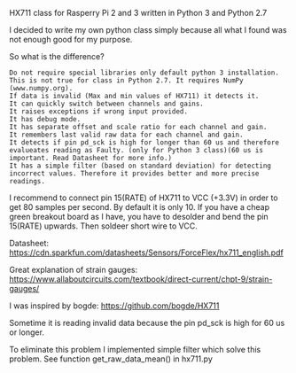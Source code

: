 HX711 class for Rasperry Pi 2 and 3 written in Python 3 and Python 2.7


I decided to write my own python class simply because all what I found was not enough good for my purpose.

So what is the difference?

	Do not require special libraries only default python 3 installation.
	This is not true for class in Python 2.7. It requires NumPy (www.numpy.org).
	If data is invalid (Max and min values of HX711) it detects it.
	It can quickly switch between channels and gains.
	It raises exceptions if wrong input provided.
	It has debug mode.
	It has separate offset and scale ratio for each channel and gain.
	It remembers last valid raw data for each channel and gain.
	It detects if pin pd_sck is high for longer than 60 us and therefore evalueates reading as Faulty. (only for Python 3 class)(60 us is important. Read Datasheet for more info.)
	It has a simple filter (based on standard deviation) for detecting incorrect values. Therefore it provides better and more precise readings.

I recommend to connect pin 15(RATE) of HX711 to VCC (+3.3V) in order to get 80 samples per second. By default it is only 10.
If you have a cheap green breakout board as I have, you have to desolder and bend the pin 15(RATE) upwards. Then soldeer short wire to VCC.

Datasheet: https://cdn.sparkfun.com/datasheets/Sensors/ForceFlex/hx711_english.pdf

Great explanation of strain gauges: https://www.allaboutcircuits.com/textbook/direct-current/chpt-9/strain-gauges/

I was inspired by bogde: https://github.com/bogde/HX711

Sometime it is reading invalid data because the pin pd_sck is high for 60 us or longer.

To eliminate this problem I implemented simple filter which solve this problem.
See function get_raw_data_mean() in hx711.py
